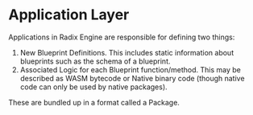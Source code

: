 # Application Layer

Applications in Radix Engine are responsible for defining two things:
1. New Blueprint Definitions. This includes static information about blueprints such as the schema of a blueprint.
2. Associated Logic for each Blueprint function/method. This may be described as WASM bytecode or Native binary code (though native code can only be used by native packages).

These are bundled up in a format called a Package.
